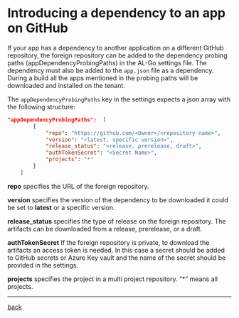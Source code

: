 # Introducing a dependency to an app on GitHub 

If your app has a dependency to another application on a different GitHub repository, the foreign repository can be added to the dependency probing paths (appDependencyProbingPaths) in the AL-Go settings file. The dependency must also be added to the `app.json` file as a dependency. During a build all the apps mentioned in the probing paths will be downloaded and installed on the tenant.

The `appDependencyProbingPaths` key in the settings expects a json array with the following structure:

```json
"appDependencyProbingPaths":  [
        {
            "repo": "https://github.com/<Owner>/<repository name>",
            "version": "<latest, specific version>",
            "release_status": "<release, prerelease, draft>",
            "authTokenSecret": "<Secret Name>",
            "projects": "*"
        }
    ]
```

**repo** specifies the URL of the foreign repository. 

**version** specifies the version of the dependency to be downloaded it could be set to **latest** or a specific version.

**release_status** specifies the type of release on the foreign repository. The artifacts can be downloaded from a release, prerelease, or a draft.

**authTokenSecret** If the foreign repository is private, to download the artifacts an access token is needed. In this case a secret should be added to GitHub secrets or Azure Key vault and the name of the secret should be provided in the settings.

**projects** specifies the project in a multi project repository. “\*” means all projects.

---
[back](/README.md)
